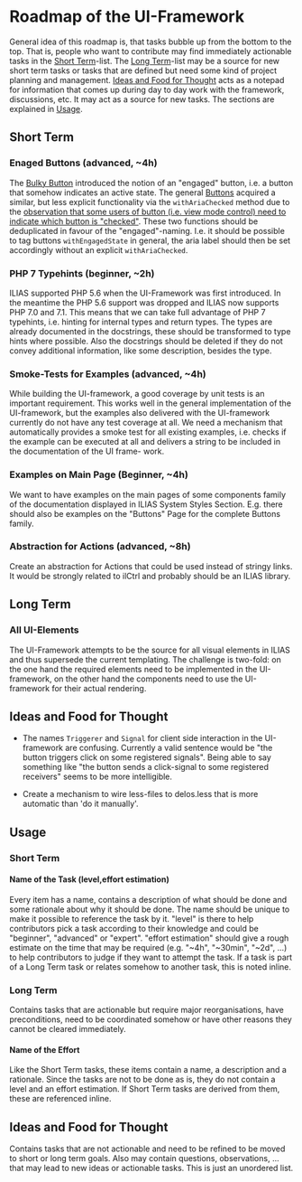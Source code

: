 # Roadmap of the UI-Framework

General idea of this roadmap is, that tasks bubble up from the bottom to the top.
That is, people who want to contribute may find immediately actionable tasks in
the [Short Term](#short-term)-list. The [Long Term](#long-term)-list may be a
source for new short term tasks or tasks that are defined but need some kind of
project planning and management. [Ideas and Food for Thought](#ideas-and-food-for-thought)
acts as a notepad for information that comes up during day to day work with the
framework, discussions, etc. It may act as a source for new tasks. The sections
are explained in [Usage](#usage).

## Short Term

### Enaged Buttons (advanced, ~4h)

The [Bulky Button](https://github.com/ILIAS-eLearning/ILIAS/blob/trunk/src/UI/Component/Button/Bulky.php)
introduced the notion of an "engaged" button, i.e. a button that somehow indicates
an active state. The general [Buttons](https://github.com/ILIAS-eLearning/ILIAS/blob/trunk/src/UI/Component/Button/Button.php)
acquired a similar, but less explicit functionality via the `withAriaChecked` method
due to the [observation that some users of button (i.e. view mode control) need to
indicate which button is "checked"](https://github.com/ILIAS-eLearning/ILIAS/pull/567).
These two functions should be deduplicated in favour of the "engaged"-naming. I.e. it
should be possible to tag buttons `withEngagedState` in general, the aria label should then
be set accordingly without an explicit `withAriaChecked`.

### PHP 7 Typehints (beginner, ~2h)

ILIAS supported PHP 5.6 when the UI-Framework was first introduced. In the meantime
the PHP 5.6 support was dropped and ILIAS now supports PHP 7.0 and 7.1. This means
that we can take full advantage of PHP 7 typehints, i.e. hinting for internal types
and return types. The types are already documented in the docstrings, these should
be transformed to type hints where possible. Also the docstrings should be deleted
if they do not convey additional information, like some description, besides the
type.

### Smoke-Tests for Examples (advanced, ~4h)

While building the UI-framework, a good coverage by unit tests is an important
requirement. This works well in the general implementation of the UI-framework,
but the examples also delivered with the UI-framework currently do not have any
test coverage at all. We need a mechanism that automatically provides a smoke
test for all existing examples, i.e. checks if the example can be executed at
all and delivers a string to be included in the documentation of the UI frame-
work.

### Examples on Main Page (Beginner, ~4h)

We want to have examples on the main pages of some components family of the 
documentation displayed in ILIAS System Styles Section. E.g. there should
also be examples on the "Buttons" Page for the complete Buttons family.

### Abstraction for Actions (advanced, ~8h)
Create an abstraction for Actions that could be used instead of stringy links.
It would be strongly related to ilCtrl and probably should be an ILIAS library.
  
## Long Term

### All UI-Elements

The UI-Framework attempts to be the source for all visual elements in ILIAS and
thus supersede the current templating. The challenge is two-fold: on the one hand
the required elements need to be implemented in the UI-framework, on the other
hand the components need to use the UI-framework for their actual rendering. 

## Ideas and Food for Thought

* The names `Triggerer` and `Signal` for client side interaction in the UI-framework
  are confusing. Currently a valid sentence would be "the button triggers click on
  some registered signals". Being able to say something like "the button sends a
  click-signal to some registered receivers" seems to be more intelligible.
  
* Create a mechanism to wire less-files to delos.less that is more automatic than
  'do it manually'.


## Usage

### Short Term

#### Name of the Task (level,effort estimation)

Every item has a name, contains a description of what should be done and some
rationale about why it should be done. The name should be unique to make it
possible to reference the task by it. "level" is there to help contributors
pick a task according to their knowledge and could be "beginner", "advanced" or
"expert". "effort estimation" should give a rough estimate on the time that may
be required (e.g. "~4h", "~30min", "~2d", ...) to help contributors to judge
if they want to attempt the task. If a task is part of a Long Term task or relates
somehow to another task, this is noted inline.

### Long Term

Contains tasks that are actionable but require major reorganisations, have
preconditions, need to be coordinated somehow or have other reasons they cannot
be cleared immediately.

#### Name of the Effort

Like the Short Term tasks, these items contain a name, a description and a rationale.
Since the tasks are not to be done as is, they do not contain a level and an effort
estimation. If Short Term tasks are derived from them, these are referenced inline.

## Ideas and Food for Thought

Contains tasks that are not actionable and need to be refined to be moved to short
or long term goals. Also may contain questions, observations, ... that may lead to
new ideas or actionable tasks. This is just an unordered list.
